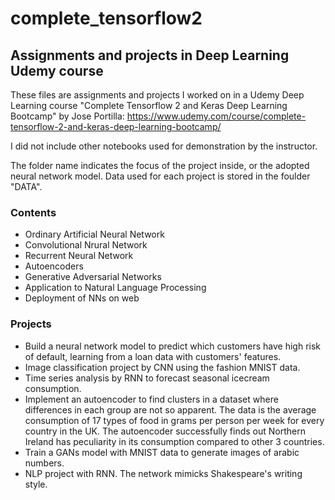 # complete_tensorflow2
## Assignments and projects in Deep Learning Udemy course

These files are assignments and projects I worked on in a Udemy Deep Learning course "Complete Tensorflow 2 and Keras Deep Learning Bootcamp" by Jose Portilla: https://www.udemy.com/course/complete-tensorflow-2-and-keras-deep-learning-bootcamp/

I did not include other notebooks used for demonstration by the instructor.

The folder name indicates the focus of the project inside, or the adopted neural network model. Data used for each project is stored in the foulder "DATA".

### Contents
- Ordinary Artificial Neural Network
- Convolutional Nrural Network
- Recurrent Neural Network
- Autoencoders
- Generative Adversarial Networks
- Application to Natural Language Processing
- Deployment of NNs on web

### Projects
- Build a neural network model to predict which customers have high risk of default, learning from a loan data with customers' features.
- Image classification project by CNN using the fashion MNIST data.
- Time series analysis by RNN to forecast seasonal icecream consumption.
- Implement an autoencoder to find clusters in a dataset where differences in each group are not so apparent. The data is the average consumption of 17 types of food in grams per person per week for every country in the UK. The autoencoder successfully finds out Northern Ireland has peculiarity in its consumption compared to other 3 countries.
- Train a GANs model with MNIST data to generate images of arabic numbers.
- NLP project with RNN. The network mimicks Shakespeare's writing style.


